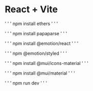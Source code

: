 # React + Vite

' ' '
npm install ethers
' ' '

' ' '
npm install papaparse
' ' '

' ' '
npm install @emotion/react
' ' '

' ' '
npm @emotion/styled
' ' '

' ' '
npm install @mui/icons-material
' ' '

' ' '
npm install @mui/material
' ' '

' ' '
npm run dev
' ' '